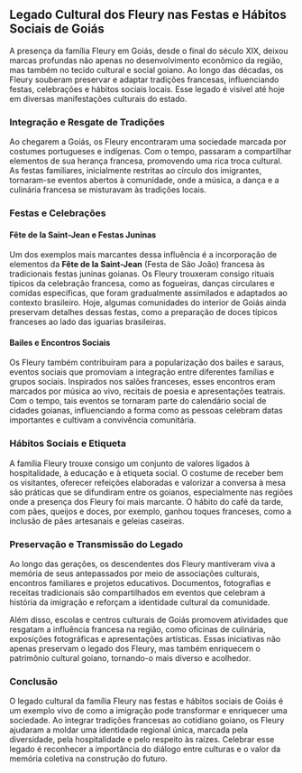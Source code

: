 ## Legado Cultural dos Fleury nas Festas e Hábitos Sociais de Goiás

A presença da família Fleury em Goiás, desde o final do século XIX, deixou marcas profundas não apenas no desenvolvimento econômico da região, mas também no tecido cultural e social goiano. Ao longo das décadas, os Fleury souberam preservar e adaptar tradições francesas, influenciando festas, celebrações e hábitos sociais locais. Esse legado é visível até hoje em diversas manifestações culturais do estado.

### Integração e Resgate de Tradições

Ao chegarem a Goiás, os Fleury encontraram uma sociedade marcada por costumes portugueses e indígenas. Com o tempo, passaram a compartilhar elementos de sua herança francesa, promovendo uma rica troca cultural. As festas familiares, inicialmente restritas ao círculo dos imigrantes, tornaram-se eventos abertos à comunidade, onde a música, a dança e a culinária francesa se misturavam às tradições locais.

### Festas e Celebrações

#### Fête de la Saint-Jean e Festas Juninas

Um dos exemplos mais marcantes dessa influência é a incorporação de elementos da **Fête de la Saint-Jean** (Festa de São João) francesa às tradicionais festas juninas goianas. Os Fleury trouxeram consigo rituais típicos da celebração francesa, como as fogueiras, danças circulares e comidas específicas, que foram gradualmente assimilados e adaptados ao contexto brasileiro. Hoje, algumas comunidades do interior de Goiás ainda preservam detalhes dessas festas, como a preparação de doces típicos franceses ao lado das iguarias brasileiras.

#### Bailes e Encontros Sociais

Os Fleury também contribuíram para a popularização dos bailes e saraus, eventos sociais que promoviam a integração entre diferentes famílias e grupos sociais. Inspirados nos salões franceses, esses encontros eram marcados por música ao vivo, recitais de poesia e apresentações teatrais. Com o tempo, tais eventos se tornaram parte do calendário social de cidades goianas, influenciando a forma como as pessoas celebram datas importantes e cultivam a convivência comunitária.

### Hábitos Sociais e Etiqueta

A família Fleury trouxe consigo um conjunto de valores ligados à hospitalidade, à educação e à etiqueta social. O costume de receber bem os visitantes, oferecer refeições elaboradas e valorizar a conversa à mesa são práticas que se difundiram entre os goianos, especialmente nas regiões onde a presença dos Fleury foi mais marcante. O hábito do café da tarde, com pães, queijos e doces, por exemplo, ganhou toques franceses, como a inclusão de pães artesanais e geleias caseiras.

### Preservação e Transmissão do Legado

Ao longo das gerações, os descendentes dos Fleury mantiveram viva a memória de seus antepassados por meio de associações culturais, encontros familiares e projetos educativos. Documentos, fotografias e receitas tradicionais são compartilhados em eventos que celebram a história da imigração e reforçam a identidade cultural da comunidade.

Além disso, escolas e centros culturais de Goiás promovem atividades que resgatam a influência francesa na região, como oficinas de culinária, exposições fotográficas e apresentações artísticas. Essas iniciativas não apenas preservam o legado dos Fleury, mas também enriquecem o patrimônio cultural goiano, tornando-o mais diverso e acolhedor.

### Conclusão

O legado cultural da família Fleury nas festas e hábitos sociais de Goiás é um exemplo vivo de como a imigração pode transformar e enriquecer uma sociedade. Ao integrar tradições francesas ao cotidiano goiano, os Fleury ajudaram a moldar uma identidade regional única, marcada pela diversidade, pela hospitalidade e pelo respeito às raízes. Celebrar esse legado é reconhecer a importância do diálogo entre culturas e o valor da memória coletiva na construção do futuro.